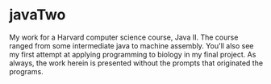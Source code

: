 # javaTwo
My work for a Harvard computer science course, Java II. The course ranged from some intermediate java to machine assembly. You'll also see my first attempt at applying programming to biology in my final project. As always, the work herein is presented without the prompts that originated the programs.
